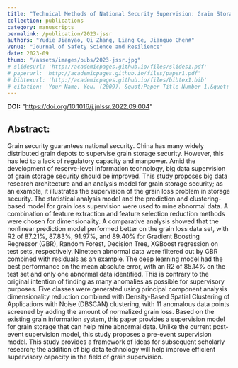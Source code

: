 ```yaml
---
title: "Technical Methods of National Security Supervision: Grain Storage Security as an Example"
collection: publications
category: manuscripts
permalink: /publication/2023-jssr
authors: "Yudie Jianyao, Qi Zhang, Liang Ge, Jianguo Chen#"
venue: "Journal of Safety Science and Resilience"
date: 2023-09
thumb: "/assets/images/pubs/2023-jssr.jpg"
# slidesurl: 'http://academicpages.github.io/files/slides1.pdf'
# paperurl: 'http://academicpages.github.io/files/paper1.pdf'
# bibtexurl: 'http://academicpages.github.io/files/bibtex1.bib'
# citation: 'Your Name, You. (2009). &quot;Paper Title Number 1.&quot; <i>Journal 1</i>. 1(1).'
---
```

**DOI:** "https://doi.org/10.1016/j.jnlssr.2022.09.004"

## Abstract:  
Grain security guarantees national security. China has many widely distributed grain depots to supervise grain storage security. However, this has led to a lack of regulatory capacity and manpower. Amid the development of reserve-level information technology, big data supervision of grain storage security should be improved. This study proposes big data research architecture and an analysis model for grain storage security; as an example, it illustrates the supervision of the grain loss problem in storage security. The statistical analysis model and the prediction and clustering-based model for grain loss supervision were used to mine abnormal data. A combination of feature extraction and feature selection reduction methods were chosen for dimensionality. A comparative analysis showed that the nonlinear prediction model performed better on the grain loss data set, with R2 of 87.21%, 87.83%, 91.97%, and 89.40% for Gradient Boosting Regressor (GBR), Random Forest, Decision Tree, XGBoost regression on test sets, respectively. Nineteen abnormal data were filtered out by GBR combined with residuals as an example. The deep learning model had the best performance on the mean absolute error, with an R2 of 85.14% on the test set and only one abnormal data identified. This is contrary to the original intention of finding as many anomalies as possible for supervisory purposes. Five classes were generated using principal component analysis dimensionality reduction combined with Density-Based Spatial Clustering of Applications with Noise (DBSCAN) clustering, with 11 anomalous data points screened by adding the amount of normalized grain loss. Based on the existing grain information system, this paper provides a supervision model for grain storage that can help mine abnormal data. Unlike the current post-event supervision model, this study proposes a pre-event supervision model. This study provides a framework of ideas for subsequent scholarly research; the addition of big data technology will help improve efficient supervisory capacity in the field of grain supervision.

